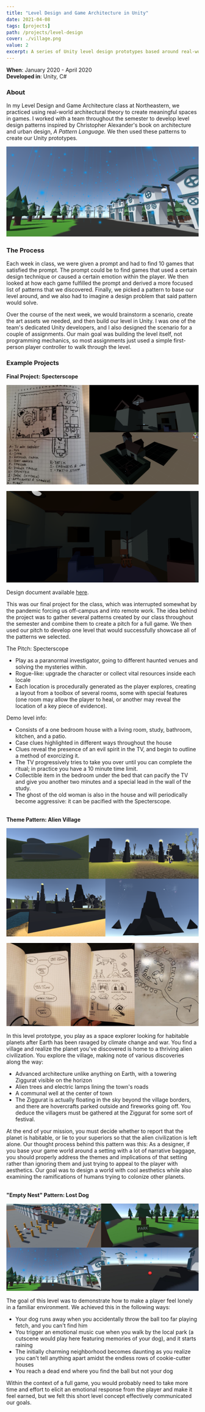 ```yaml
---
title: "Level Design and Game Architecture in Unity"
date: 2021-04-08
tags: [projects]
path: /projects/level-design
cover: ./village.png
value: 2
excerpt: A series of Unity level design prototypes based around real-world architectural concepts.
---
```

**When**: January 2020 - April 2020 <br>
**Developed in**: Unity, C#
### About

In my Level Design and Game Architecture class at Northeastern, we practiced using real-world architectural theory to create meaningful spaces in games. I worked with a team throughout the semester to develop level design patterns inspired by Christopher Alexander's book on architecture and urban design, *A Pattern Language.* We then used these patterns to create our Unity prototypes.

![](rain.png)

### The Process

Each week in class, we were given a prompt and had to find 10 games that satisfied the prompt. The prompt could be to find games that used a certain design technique or caused a certain emotion within the player. We then looked at how each game fulfilled the prompt and derived a more focused list of patterns that we discovered. Finally, we picked a pattern to base our level around, and we also had to imagine a design problem that said pattern would solve. 

Over the course of the next week, we would brainstorm a scenario, create the art assets we needed, and then build our level in Unity. I was one of the team's dedicated Unity developers, and I also designed the scenario for a couple of assignments. Our main goal was building the level itself, not programming mechanics, so most assignments just used a simple first-person player controller to walk through the level.

### Example Projects

**Final Project: Specterscope**

![](spectre_plan.png)

![](chair.png)

Design document available [here](https://docs.google.com/document/d/1dsCQ9n7TdupV1j4I2OuD0KfaqzETd72vmUFwQPQrGTI/).

This was our final project for the class, which was interrupted somewhat by the pandemic forcing us off-campus and into remote work. The idea behind the project was to gather several patterns created by our class throughout the semester and combine them to create a pitch for a full game. We then used our pitch to develop one level that would successfully showcase all of the patterns we selected.

The Pitch: Specterscope
* Play as a paranormal investigator, going to different haunted venues and solving the mysteries within.  
* Rogue-like: upgrade the character or collect vital resources inside each locale
* Each location is procedurally generated as the player explores, creating a layout from a toolbox of several rooms, some with special features (one room may allow the player to heal, or another may reveal the location of a key piece of evidence).

Demo level info:
* Consists of a one bedroom house with a living room, study, bathroom, kitchen, and a patio.
* Case clues highlighted in different ways throughout the house
* Clues reveal the presence of an evil spirit in the TV, and begin to outline a method of exorcizing it. 
* The TV progressively tries to take you over until you can complete the ritual; in practice you have a 10 minute time limit. 
* Collectible item in the bedroom under the bed that can pacify the TV and give you another two minutes and a special lead in the wall of the study. 
* The ghost of the old woman is also in the house and will periodically become aggressive: it can be pacified with the Specterscope. <br></br>


**Theme Pattern: Alien Village**

![](village_collage.png)

![](alienplan.png) 

In this level prototype, you play as a space explorer looking for habitable planets after Earth has been ravaged by climate change and war. You find a village and realize the planet you've discovered is home to a thriving alien civilization. You explore the village, making note of various discoveries along the way:
* Advanced architecture unlike anything on Earth, with a towering Ziggurat visible on the horizon
* Alien trees and electric lamps lining the town's roads
* A communal well at the center of town
* The Ziggurat is actually floating in the sky beyond the village borders, and there are hovercrafts parked outside and fireworks going off. You deduce the villagers must be gathered at the Ziggurat for some sort of festival.

At the end of your mission, you must decide whether to report that the planet is habitable, or lie to your superiors so that the alien civilization is left alone. Our thought process behind this pattern was this: As a designer, if you base your game world around a setting with a lot of narrative baggage, you should properly address the themes and implications of that setting rather than ignoring them and just trying to appeal to the player with aesthetics. Our goal was to design a world with cool aesthetics while also examining the ramifications of humans trying to colonize other planets. <br></br>

**"Empty Nest" Pattern: Lost Dog**

![](dog_collage.png)

The goal of this level was to demonstrate how to make a player feel lonely in a familiar environment. We achieved this in the following ways:
* Your dog runs away when you accidentally throw the ball too far playing fetch, and you can't find him
* You trigger an emotional music cue when you walk by the local park (a cutscene would play here featuring memories of your dog), and it starts raining
* The initially charming neighborhood becomes daunting as you realize you can't tell anything apart amidst the endless rows of cookie-cutter houses
* You reach a dead end where you find the ball but not your dog

Within the context of a full game, you would probably need to take more time and effort to elicit an emotional response from the player and make it feel earned, but we felt this short level concept effectively communicated our goals.